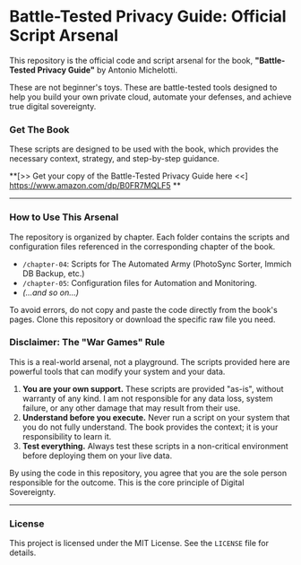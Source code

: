 # Battle-Tested Privacy Guide: Official Script Arsenal

This repository is the official code and script arsenal for the book, **"Battle-Tested Privacy Guide"** by Antonio Michelotti.

These are not beginner's toys. These are battle-tested tools designed to help you build your own private cloud, automate your defenses, and achieve true digital sovereignty.

### Get The Book

These scripts are designed to be used with the book, which provides the necessary context, strategy, and step-by-step guidance.

**[>> Get your copy of the Battle-Tested Privacy Guide here <<] https://www.amazon.com/dp/B0FR7MQLF5 **

---

### How to Use This Arsenal

The repository is organized by chapter. Each folder contains the scripts and configuration files referenced in the corresponding chapter of the book.

*   `/chapter-04`: Scripts for The Automated Army (PhotoSync Sorter, Immich DB Backup, etc.)
*   `/chapter-05`: Configuration files for Automation and Monitoring.
*   *(...and so on...)*

To avoid errors, do not copy and paste the code directly from the book's pages. Clone this repository or download the specific raw file you need.

### Disclaimer: The "War Games" Rule

This is a real-world arsenal, not a playground. The scripts provided here are powerful tools that can modify your system and your data.

1.  **You are your own support.** These scripts are provided "as-is", without warranty of any kind. I am not responsible for any data loss, system failure, or any other damage that may result from their use.
2.  **Understand before you execute.** Never run a script on your system that you do not fully understand. The book provides the context; it is your responsibility to learn it.
3.  **Test everything.** Always test these scripts in a non-critical environment before deploying them on your live data.

By using the code in this repository, you agree that you are the sole person responsible for the outcome. This is the core principle of Digital Sovereignty.

---

### License

This project is licensed under the MIT License. See the `LICENSE` file for details.
